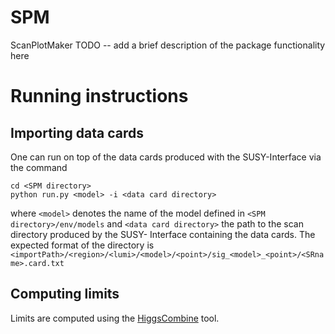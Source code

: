 # SPM
ScanPlotMaker
TODO -- add a brief description of the package functionality here

# Running instructions

## Importing data cards

One can run on top of the data cards produced with the SUSY-Interface via the command
```
cd <SPM directory>
python run.py <model> -i <data card directory>
```
where `<model>` denotes the name of the model defined in `<SPM directory>/env/models` and `<data card directory>` the path to the scan directory produced by the SUSY- Interface containing the data cards.
The expected format of the directory is 
`<importPath>/<region>/<lumi>/<model>/<point>/sig_<model>_<point>/<SRname>.card.txt`

## Computing limits

Limits are computed using the [HiggsCombine](https://cms-analysis.github.io/HiggsAnalysis-CombinedLimit/) tool.

